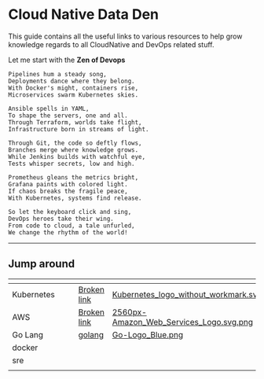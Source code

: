 # Cloud Native Data Den

This guide contains all the useful links to various resources to help grow knowledge regards to all CloudNative and DevOps related stuff.



Let me start with the **Zen of Devops**

```
Pipelines hum a steady song,
Deployments dance where they belong.
With Docker's might, containers rise,
Microservices swarm Kubernetes skies.

Ansible spells in YAML,
To shape the servers, one and all.
Through Terraform, worlds take flight,
Infrastructure born in streams of light.

Through Git, the code so deftly flows,
Branches merge where knowledge grows.
While Jenkins builds with watchful eye,
Tests whisper secrets, low and high.

Prometheus gleans the metrics bright,
Grafana paints with colored light.
If chaos breaks the fragile peace,
With Kubernetes, systems find release.

So let the keyboard click and sing,
DevOps heroes take their wing.
From code to cloud, a tale unfurled,
We change the rhythm of the world!
```



***

## Jump around

<table data-view="cards"><thead><tr><th></th><th></th><th></th><th data-hidden data-card-target data-type="content-ref"></th><th data-hidden data-card-cover data-type="files"></th></tr></thead><tbody><tr><td>Kubernetes</td><td></td><td></td><td><a href="broken-reference">Broken link</a></td><td><a href=".gitbook/assets/Kubernetes_logo_without_workmark.svg.png">Kubernetes_logo_without_workmark.svg.png</a></td></tr><tr><td>AWS</td><td></td><td></td><td><a href="broken-reference">Broken link</a></td><td><a href=".gitbook/assets/2560px-Amazon_Web_Services_Logo.svg.png">2560px-Amazon_Web_Services_Logo.svg.png</a></td></tr><tr><td>Go Lang</td><td></td><td></td><td><a href="languages/golang/">golang</a></td><td><a href=".gitbook/assets/Go-Logo_Blue.png">Go-Logo_Blue.png</a></td></tr><tr><td>docker</td><td></td><td></td><td></td><td></td></tr><tr><td>sre</td><td></td><td></td><td></td><td></td></tr><tr><td></td><td></td><td></td><td></td><td></td></tr></tbody></table>
